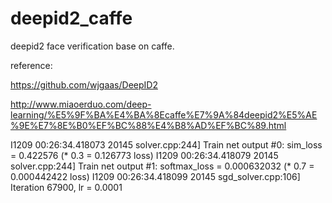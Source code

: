 # deepid2_caffe
deepid2 face verification  base on caffe.

reference:

https://github.com/wjgaas/DeepID2

http://www.miaoerduo.com/deep-learning/%E5%9F%BA%E4%BA%8Ecaffe%E7%9A%84deepid2%E5%AE%9E%E7%8E%B0%EF%BC%88%E4%B8%AD%EF%BC%89.html



I1209 00:26:34.418073 20145 solver.cpp:244]     Train net output #0: sim_loss = 0.422576 (* 0.3 = 0.126773 loss)
I1209 00:26:34.418079 20145 solver.cpp:244]     Train net output #1: softmax_loss = 0.000632032 (* 0.7 = 0.000442422 loss)
I1209 00:26:34.418099 20145 sgd_solver.cpp:106] Iteration 67900, lr = 0.0001
